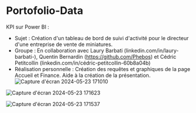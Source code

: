 # Portofolio-Data

KPI sur Power BI : 
   - Sujet : Création d'un tableau de bord de suivi d'activité pour le directeur d'une entreprise de vente de miniatures.
   - Groupe : En collaboration avec Laury Barbati (linkedin.com/in/laury-barbati-), Quentin Bernardin (https://github.com/Phebos) et Cédric Petitcollin (linkedin.com/in/cédric-petitcollin-60b8a04b)
   - Réalisation personnelle : Création des requêtes et graphiques de la page Accueil et Finance. Aide à la création de la présentation.
![Capture d'écran 2024-05-23 171010](https://github.com/Pimpmydata/Portofolio-Data/assets/151731461/b0cca3e0-00ed-4f8a-9737-7a1bf6743483)

![Capture d'écran 2024-05-23 171623](https://github.com/Pimpmydata/Portofolio-Data/assets/151731461/ac0dc98e-7de1-4395-a944-228a4ae02c6a)

![Capture d'écran 2024-05-23 171537](https://github.com/Pimpmydata/Portofolio-Data/assets/151731461/995115d7-14a1-4c61-ad8e-b7ab192f4572)
